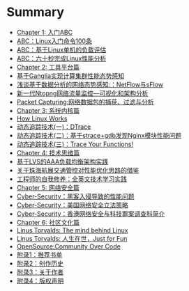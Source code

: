 # Summary

* [Chapter 1: 入门ABC]()
* [ABC：Linux入门命令100条](chapter/abc/LinuxCommands.md)
* [ABC：基于Linux单机的负载评估](chapter/abc/load.md)
* [ABC：六十秒完成Linux性能分析](chapter/abc/Netflix.md)
* [Chapter 2: 工具平台篇]()
* [基于Ganglia实现计算集群性能态势感知](chapter/tools/ganglia.md)
* [浅谈基于数据分析的网络态势感知:：NetFlow与sFlow](chapter/tools/sFlow.md)
* [新一代Ntopng网络流量监控—可视化和架构分析](chapter/tools/ntopng.md)
* [Packet Capturing:网络数据包的捕获、过滤与分析](chapter/kernel/Pcap.md)
* [Chapter 3: 系统内核篇]()
* [How Linux Works](chapter/kernel/Linux-Works.md)
* [动态追踪技术(一)：DTrace](chapter/dtrace/DTrace.md)
* [动态追踪技术(二)：基于strace+gdb发现Nginx模块性能问题](chapter/dtrace/DTrace_Strace_Gdb.md)
* [动态追踪技术(三)：Trace Your Functions!](chapter/dtrace/DTrace_FTrace.md)
* [Chapter 4: 技术思维篇]()
* [基于LVS的AAA负载均衡架构实践](chapter/thinking/AAA.md)
* [关于珠海航展交通管控对性能优化思路的借鉴](chapter/thinking/traffic.md)
* [工程师的自我修养：全英文技术学习实践](chapter/thinking/Technology-English.md)
* [Chapter 5: 网络安全篇]()
* [Cyber-Security：黑客入侵导致的性能问题](chapter/cybersecurity/ssh.md)
* [Cyber-Security：美国网络安全立法策略](chapter/cybersecurity/law.md)
* [Cyber-Security：香港网络安全与科技罪案调查科简介](chapter/cybersecurity/CSTCB.md)
* [Chapter 6: 社区文化篇]()
* [Linus Torvalds: The mind behind Linux](chapter/culture/Linus.md)
* [Linus Torvalds: 人生在世，Just for Fun](chapter/culture/Linus_JustForFun.md)
* [OpenSource:Community Over Code](chapter/culture/community.md)
* [附录1：推荐书单](chapter/books/books.md)
* [附录2：创作历史](chapter/aboutme/history.md)
* [附录3：关于作者](chapter/aboutme/2016.md)
* [附录4：版权声明](chapter/aboutme/License.md)
